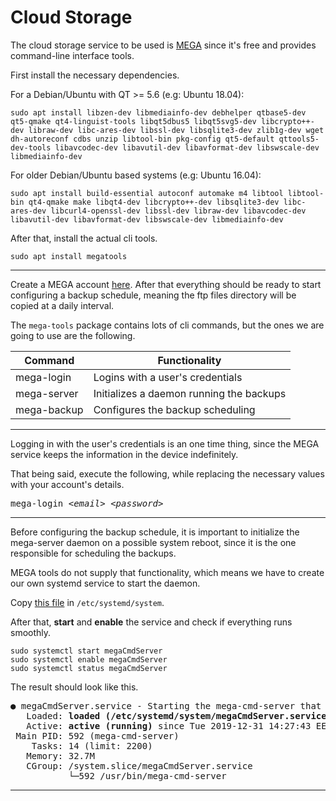 # Cloud Storage

The cloud storage service to be used is [MEGA](https://mega.nz/start) since it's free and provides command-line interface tools.

First install the necessary dependencies.

For a Debian/Ubuntu with QT >= 5.6 (e.g: Ubuntu 18.04):
```
sudo apt install libzen-dev libmediainfo-dev debhelper qtbase5-dev qt5-qmake qt4-linguist-tools libqt5dbus5 libqt5svg5-dev libcrypto++-dev libraw-dev libc-ares-dev libssl-dev libsqlite3-dev zlib1g-dev wget dh-autoreconf cdbs unzip libtool-bin pkg-config qt5-default qttools5-dev-tools libavcodec-dev libavutil-dev libavformat-dev libswscale-dev libmediainfo-dev
```

For older Debian/Ubuntu based systems (e.g: Ubuntu 16.04):
```
sudo apt install build-essential autoconf automake m4 libtool libtool-bin qt4-qmake make libqt4-dev libcrypto++-dev libsqlite3-dev libc-ares-dev libcurl4-openssl-dev libssl-dev libraw-dev libavcodec-dev libavutil-dev libavformat-dev libswscale-dev libmediainfo-dev
```

After that, install the actual cli tools.
```
sudo apt install megatools
```

---
Create a MEGA account [here](https://mega.nz/register).
After that everything should be ready to start configuring a backup schedule,
meaning the ftp files directory will be copied at a daily interval.

The `mega-tools` package contains lots of cli commands, but the ones we are going to use are the following.

| Command | Functionality |
| ------- | ------------- |
| mega-login  | Logins with a user's credentials         |
| mega-server | Initializes a daemon running the backups |
| mega-backup | Configures the backup scheduling         |

---
Logging in with the user's credentials is an one time thing, since the MEGA service keeps the information in the device indefinitely.

That being said, execute the following, while replacing the necessary values with your account's details.

<pre>mega-login <i>&ltemail&gt</i> <i>&ltpassword&gt</i></pre>

---
Before configuring the backup schedule, 
it is important to initialize the mega-server daemon on a possible system reboot,
since it is the one responsible for scheduling the backups.

MEGA tools do not supply that functionality,
which means we have to create our own systemd service to start the daemon.

Copy [this file](files/megaCmdServer.service) in `/etc/systemd/system`.

After that, **start** and **enable** the service and check if everything runs smoothly.
```
sudo systemctl start megaCmdServer
sudo systemctl enable megaCmdServer
sudo systemctl status megaCmdServer
```

The result should look like this.
<pre>
● megaCmdServer.service - Starting the mega-cmd-server that backups the necessary files.
   Loaded: <b>loaded (/etc/systemd/system/megaCmdServer.service; enabled</b>; vendor preset: enabled)
   Active: <b>active (running)</b> since Tue 2019-12-31 14:27:43 EET; 24h ago
 Main PID: 592 (mega-cmd-server)
    Tasks: 14 (limit: 2200)
   Memory: 32.7M
   CGroup: /system.slice/megaCmdServer.service
           └─592 /usr/bin/mega-cmd-server
</pre>

---
